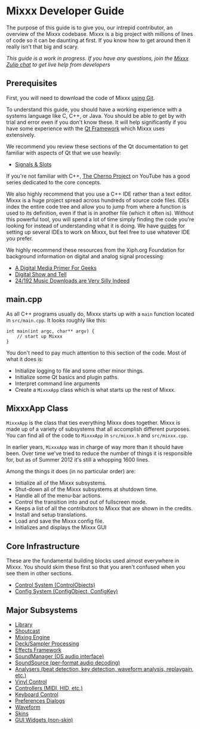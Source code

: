 # Mixxx Developer Guide

The purpose of this guide is to give you, our intrepid contributor, an
overview of the Mixxx codebase. Mixxx is a big project with millions of
lines of code so it can be daunting at first. If you know how to get
around then it really isn't that big and scary.

*This guide is a work in progress. If you have any questions, join the
[Mixxx Zulip chat](https://mixxx.zulipchat.com/) to get live help from
developers*

## Prerequisites

First, you will need to download the code of Mixxx [using
Git](using%20Git).

To understand this guide, you should have a working experience with a
systems language like C, C++, or Java. You should be able to get by with
trial and error even if you don't know these. It will help significantly
if you have some experience with the [Qt Framework](http://doc.qt.io/)
which Mixxx uses extensively.

We recommend you review these sections of the Qt documentation to get
familiar with aspects of Qt that we use heavily:

  - [Signals &
    Slots](http://qt-project.org/doc/latest/signalsandslots.html)

If you're not familiar with C++, [The Cherno
Project](https://www.youtube.com/watch?v=18c3MTX0PK0&list=PLlrATfBNZ98dudnM48yfGUldqGD0S4FFb)
on YouTube has a good series dedicated to the core concepts.

We also highly recommend that you use a C++ IDE rather than a text
editor. Mixxx is a huge project spread across hundreds of source code
files. IDEs index the entire code tree and allow you to jump from where
a function is used to its definition, even if that is in another file
(which it often is). Without this powerful tool, you will spend a lot of
time simply finding the code you're looking for instead of understanding
what it is doing. We have [guides](developer%20tools#using%20IDEs) for
setting up several IDEs to work on Mixxx, but feel free to use whatever
IDE you prefer.

We highly recommend these resources from the Xiph.org Foundation for
background information on digital and analog signal processing:

  - [A Digital Media Primer For
    Geeks](https://wiki.xiph.org/Videos/A_Digital_Media_Primer_For_Geeks)
  - [Digital Show and
    Tell](https://wiki.xiph.org/Videos/Digital_Show_and_Tell)
  - [24/192 Music Downloads are Very Silly
    Indeed](https://xiph.org/~xiphmont/demo/neil-young.html)

## main.cpp

As all C++ programs usually do, Mixxx starts up with a `main` function
located in `src/main.cpp`. It looks roughly like this:

    int main(int argc, char** argv) { 
        // start up Mixxx
    }

You don't need to pay much attention to this section of the code. Most
of what it does is:

  - Initialize logging to file and some other minor things.
  - Initialize some Qt basics and plugin paths.
  - Interpret command line arguments
  - Create a `MixxxApp` class which is what starts up the rest of Mixxx.

## MixxxApp Class

`MixxxApp` is the class that ties everything Mixxx does together. Mixxx
is made up of a variety of subsystems that all accomplish different
purposes. You can find all of the code to `MixxxApp` in `src/mixxx.h`
and `src/mixxx.cpp`.

In earlier years, `MixxxApp` was in charge of way more than it should
have been. Over time we've tried to reduce the number of things it is
responsible for, but as of Summer 2012 it's still a whopping 1600 lines.

Among the things it does (in no particular order) are:

  - Initialize all of the Mixxx subsystems.
  - Shut-down all of the Mixxx subsystems at shutdown time.
  - Handle all of the menu-bar actions.
  - Control the transition into and out of fullscreen mode.
  - Keeps a list of all the contributors to Mixxx that are shown in the
    credits.
  - Install and setup translations. 
  - Load and save the Mixxx config file.
  - Initializes and displays the Mixxx GUI

## Core Infrastructure

These are the fundamental building blocks used almost everywhere in
Mixxx. You should skim these first so that you aren't confused when you
see them in other sections.

  - [Control System (ControlObjects)](developer_guide_control)
  - [Config System (ConfigObject, ConfigKey)](developer_guide_config)

## Major Subsystems

  - [Library](developer_guide_library)
  - [Shoutcast](developer_guide_shoutcast)
  - [Mixing Engine](developer_guide_engine)
  - [Deck/Sampler Processing](developer_guide_engine_player)
  - [Effects Framework](developer_guide_effects)
  - [SoundManager (OS audio interface)](developer_guide_soundmanager)
  - [SoundSource (per-format audio
    decoding)](developer_guide_soundsource)
  - [Analysers (beat detection, key detection, waveform analysis,
    replaygain, etc.)](developer_guide_analysers)
  - [Vinyl Control](developer_guide_vinyl_control)
  - [Controllers (MIDI, HID,
    etc.)](https://www.mixxx.org/wiki/doku.php/start#controller_mapping_documentation)
  - [Keyboard Control](developer_guide_keyboard)
  - [Preferences Dialogs](developer_guide_preferences)
  - [Waveform](developer_guide_waveform)
  - [Skins](start#skin_documentation)
  - [GUI Widgets (non-skin)](developer_guide_widgets)
